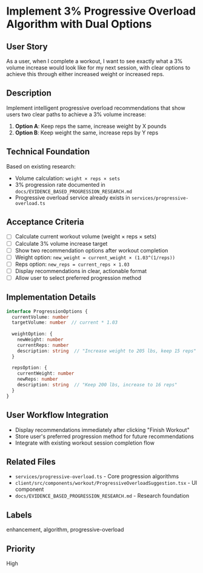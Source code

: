 # Implement 3% Progressive Overload Algorithm with Dual Options

## User Story
As a user, when I complete a workout, I want to see exactly what a 3% volume increase would look like for my next session, with clear options to achieve this through either increased weight or increased reps.

## Description
Implement intelligent progressive overload recommendations that show users two clear paths to achieve a 3% volume increase:
1. **Option A**: Keep reps the same, increase weight by X pounds
2. **Option B**: Keep weight the same, increase reps by Y reps

## Technical Foundation
Based on existing research:
- Volume calculation: `weight × reps × sets`
- 3% progression rate documented in `docs/EVIDENCE_BASED_PROGRESSION_RESEARCH.md`
- Progressive overload service already exists in `services/progressive-overload.ts`

## Acceptance Criteria
- [ ] Calculate current workout volume (weight × reps × sets)
- [ ] Calculate 3% volume increase target
- [ ] Show two recommendation options after workout completion
- [ ] Weight option: `new_weight = current_weight × (1.03^(1/reps))`
- [ ] Reps option: `new_reps = current_reps × 1.03`
- [ ] Display recommendations in clear, actionable format
- [ ] Allow user to select preferred progression method

## Implementation Details
```typescript
interface ProgressionOptions {
  currentVolume: number
  targetVolume: number  // current * 1.03
  
  weightOption: {
    newWeight: number
    currentReps: number
    description: string  // "Increase weight to 205 lbs, keep 15 reps"
  }
  
  repsOption: {
    currentWeight: number
    newReps: number
    description: string  // "Keep 200 lbs, increase to 16 reps"
  }
}
```

## User Workflow Integration
- Display recommendations immediately after clicking "Finish Workout"
- Store user's preferred progression method for future recommendations
- Integrate with existing workout session completion flow

## Related Files
- `services/progressive-overload.ts` - Core progression algorithms
- `client/src/components/workout/ProgressiveOverloadSuggestion.tsx` - UI component
- `docs/EVIDENCE_BASED_PROGRESSION_RESEARCH.md` - Research foundation

## Labels
enhancement, algorithm, progressive-overload

## Priority
High